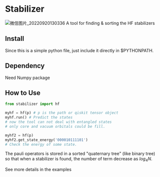 # Stabilizer
![微信图片_20220920130336](https://user-images.githubusercontent.com/55620073/191171772-d1c0c606-10ef-4cdd-bbfd-4f5a1a3f6ed2.png)
A tool for finding & sorting the HF stabilizers

## Install
Since this is a simple python file, just include it directly in $PYTHONPATH.

## Dependency
Need Numpy package

## How to Use
``` python
from stabilizer import hf

myhf = hf(p) # p is the path or qiskit tensor object
myhf.run() # Predict the states
# now the tool can not deal with entangled states 
# only core and vacuum orbitals could be fill.

myhf2 = hf(p)
myhf2.get_state_energy('000010111101') 
# Check the energy of some state.
```
The pauli operators is stored in a sorted "quaternary tree" (like binary tree) so that when a stabilizer is found, the number of term decrease as $log_4N$.

See more details in the examples
